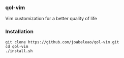 ### qol-vim

Vim customization for a better quality of life

### Installation

    git clone https://github.com/joabeleao/qol-vim.git
    cd qol-vim
    ./install.sh
